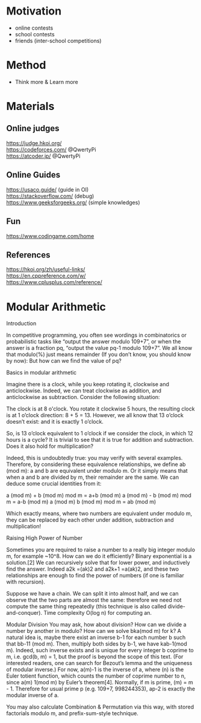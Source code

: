 # Motivation

- online contests
- school contests
- friends (inter-school competitions)

# Method

- Think more & Learn more

# Materials

## Online judges
https://judge.hkoi.org/ \
https://codeforces.com/ @QwertyPi \
https://atcoder.jp/ @QwertyPi


## Online Guides
https://usaco.guide/ (guide in OI) \
https://stackoverflow.com/ (debug) \
https://www.geeksforgeeks.org/ (simple knowledges)

## Fun
https://www.codingame.com/home

## References
https://hkoi.org/zh/useful-links/ \
https://en.cppreference.com/w/ \
https://www.cplusplus.com/reference/

# Modular Arithmetic

Introduction

In competitive programming, you often see wordings in combinatorics or probabilistic tasks like “output the answer modulo 109+7”, or when the answer is a fraction pq, “output the value pq-1 modulo 109+7”. We all know that modulo(%) just means remainder (If you don’t know, you should know by now): But how can we find the value of pq?

Basics in modular arithmetic

Imagine there is a clock, while you keep rotating it, clockwise and anticlockwise. Indeed, we can treat clockwise as addition, and anticlockwise as subtraction. Consider the following situation:

The clock is at 8 o'clock. You rotate it clockwise 5 hours, the resulting clock is at 1 o’clock direction: 8 + 5 = 13. However, we all know that 13 o’clock doesn’t exist: and it is exactly 1 o’clock.

So, is 13 o’clock equivalent to 1 o’clock if we consider the clock, in which 12 hours is a cycle? It is trivial to see that it is true for addition and subtraction. Does it also hold for multiplication?

Indeed, this is undoubtedly true: you may verify with several examples. Therefore, by considering these equivalence relationships, we define ab (mod m): a and b are equivalent under modulo m. Or it simply means that when a and b are divided by m, their remainder are the same. We can deduce some crucial identities from it:

a (mod m) + b (mod m) mod m = a+b (mod m)
a (mod m) - b (mod m) mod m = a-b (mod m)
a (mod m)  b (mod m) mod m = ab (mod m)

Which exactly means, where two numbers are equivalent under modulo m, they can be replaced by each other under addition, subtraction and multiplication!

Raising High Power of Number

Sometimes you are required to raise a number to a really big integer modulo m, for example ~10^8. How can we do it efficiently? Binary exponential is a solution.[2] We can recursively solve that for lower power, and inductively find the answer. Indeed a2k =(ak)2 and a2k+1 =a(ak)2, and these two relationships are enough to find the power of numbers (if one is familiar with recursion).

Suppose we have a chain. We can split it into almost half, and we can observe that the two parts are almost the same: therefore we need not compute the same thing repeatedly (this technique is also called divide-and-conquer). Time complexity O(log n) for computing an.

Modular Division
You may ask, how about division? How can we divide a number by another in modulo? How can we solve bka(mod m) for k? A natural idea is, maybe there exist an inverse b-1 for each number b such that bb-11 (mod m). Then, multiply both sides by b-1, we have  kab-1(mod m). Indeed, such inverse exists and is unique for every integer b coprime to m, i.e. gcd(b, m) = 1, but the proof is beyond the scope of this text. (For interested readers, one can search for Bezout’s lemma and the uniqueness of modular inverse.) For now,  a(m)-1 is the inverse of a, where (n) is the Euler totient function, which counts the number of coprime number to n, since   a(m) 1(mod m) by Euler’s theorem[4]. Normally, if m is prime, (m) = m - 1. Therefore for usual prime p (e.g. 109+7, 998244353), ap-2 is exactly the modular inverse of a.

You may also calculate Combination & Permutation via this way, with stored factorials modulo m, and prefix-sum-style technique.
